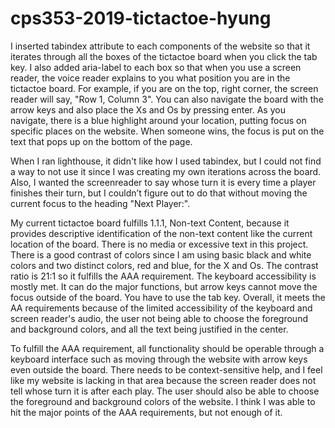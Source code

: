 # cps353-2019-tictactoe-hyung
I inserted tabindex attribute to each components of the website so that it iterates through all the boxes of the tictactoe board when you click the tab key. I also added aria-label to each box so that when you use a screen reader, the voice reader explains to you what position you are in the tictactoe board. For example, if you are on the top, right corner, the screen reader will say, "Row 1, Column 3". You can also navigate the board with the arrow keys and also place the Xs and Os by pressing enter. As you navigate, there is a blue highlight around your location, putting focus on specific places on the website. When someone wins, the focus is put on the text that pops up on the bottom of the page. 

When I ran lighthouse, it didn't like how I used tabindex, but I could not find a way to not use it since I was creating my own iterations across the board. Also, I wanted the screenreader to say whose turn it is every time a player finishes their turn, but I couldn’t figure out to do that without moving the current focus to the heading "Next Player:". 

My current tictactoe board fulfills 1.1.1, Non-text Content, because it provides descriptive identification of the non-text content like the current location of the board. There is no media or excessive text in this project. There is a good contrast of colors since I am using basic black and white colors and two distinct colors, red and blue, for the X and Os. The contrast ratio is 21:1 so it fulfills the AAA requirement. The keyboard accessibility is mostly met. It can do the major functions, but arrow keys cannot move the focus outside of the board. You have to use the tab key. Overall, it meets the AA requirements because of the limited accessibility of the keyboard and screen reader's audio, the user not being able to choose the foreground and background colors, and all the text being justified in the center. 

To fulfill the AAA requirement, all functionality should be operable through a keyboard interface such as moving through the website with arrow keys even outside the board. There needs to be context-sensitive help, and I feel like my website is lacking in that area because the screen reader does not tell whose turn it is after each play. The user should also be able to choose the foreground and background colors of the website. I think I was able to hit the major points of the AAA requirements, but not enough of it.
